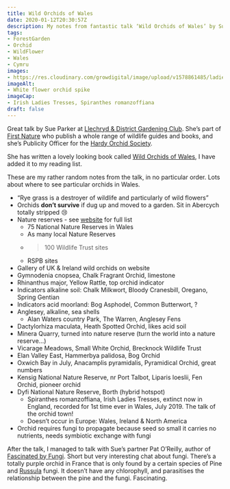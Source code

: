 ```yaml
---
title: Wild Orchids of Wales
date: 2020-01-12T20:30:57Z
description: My notes from fantastic talk ‘Wild Orchids of Wales’ by Sue Parker, Publicity Officer at Hardy Orchid Society
tags: 
- ForestGarden
- Orchid
- WildFlower
- Wales
- Cymru
images: 
- https://res.cloudinary.com/growdigital/image/upload/v1578861485/ladies-tresses-orchid-200112.jpg
imageAlt:
- White flower orchid spike
imageCap:
- Irish Ladies Tresses, Spiranthes romanzoffiana
draft: false
---
```


Great talk by Sue Parker at [Llechryd & District Gardening Club](http://llechrydgardenclub.co.uk). She’s part of [First Nature](https://www.first-nature.com) who publish a whole range of wildlife guides and books, and she’s Publicity Officer for the [Hardy Orchid Society](http://www.hardyorchidsociety.org.uk).

She has written a lovely looking book called [Wild Orchids of Wales](https://www.first-nature.com/books/walesorchids2.php), I have added it to my reading list.

These are my rather random notes from the talk, in no particular order. Lots about where to see particular orchids in Wales.

* “Rye grass is a destroyer of wildlife and particularly of wild flowers”
* Orchids **don’t survive** if dug up and moved to a garden. Sit in Abercych totally stripped 😢
* Nature reserves - see [website](https://www.first-nature.com) for full list
  * 75 National Nature Reserves in Wales
  * As many local Nature Reserves
  * >100 Wildlife Trust sites
  * RSPB sites
* Gallery of UK & Ireland wild orchids on website
* Gymnodenia cnopsea, Chalk Fragrant Orchid, limestone
* Rhinanthus major, Yellow Rattle, top orchid indicator
* Indicators alkaline soil: Chalk Milkwort, Bloody Cranesbill, Oregano, Spring Gentian
* Indicators acid moorland: Bog Asphodel, Common Butterwort, ?
* Anglesey, alkaline, sea shells
  * Alan Waters country Park, The Warren, Anglesey Fens
* Dactylorhiza maculata, Heath Spotted Orchid, likes acid soil
* Minera Quarry, turned into nature reserve (turn the world into a nature reserve…)
* Vicarage Meadows, Small White Orchid, Brecknock Wildlife Trust
* Elan Valley East, Hammerbya palidosa, Bog Orchid
* Oxwich Bay in July, Anacamplis pyramidalis, Pyramidical Orchid, great numbers
* Kensig National Nature Reserve, nr Port Talbot, Liparis loeslii, Fen Orchid, pioneer orchid
* Dyfi National Nature Reserve, Borth (hybrid hotspot)
  * Spiranthes romanzoffiana, Irish Ladies Tresses, extinct now in England, recorded for 1st time ever in Wales, July 2019. The talk of the orchid town!
  * Doesn’t occur in Europe: Wales, Ireland & North America
* Orchid requires fungi to propagate because seed so small it carries no nutrients, needs symbiotic exchange with fungi

After the talk, I managed to talk with Sue’s partner Pat O’Reilly, author of [Fascinated by Fungi](https://www.first-nature.com/books/fungi2.php). Short but very interesting chat about fungi. There’s a totally purple orchid in France that is only found by a certain species of Pine and [Russula](https://en.wikipedia.org/wiki/Russula) fungi. It doesn’t have any chlorophyll, and parasitises the relationship between the pine and the fungi. Fascinating.
